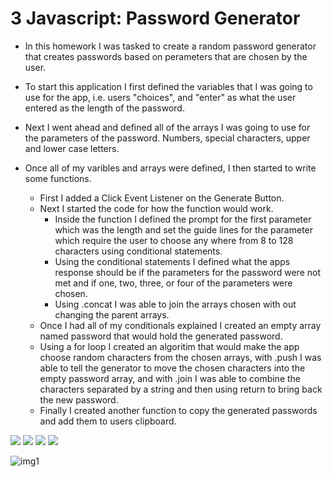 # 3 Javascript: Password Generator

- In this homework I was tasked to create a random password generator that creates passwords based on perameters that are chosen by the user.

- To start this application I first defined the variables that I was going to use for the app, i.e. users "choices", and "enter" as what the user entered as the length of the password.

- Next I went ahead and defined all of the arrays I was going to use for the parameters of the password. Numbers, special characters, upper and lower case letters.

- Once all of my varibles and arrays were defined, I then started to write some functions.
  - First I added a Click Event Listener on the Generate Button.
  - Next I started the code for how the function would work.
    - Inside the function I defined the prompt for the first parameter which was the length and set the guide lines for the parameter which require the user to choose any where from 8 to 128 characters using conditional statements.
    - Using the conditional statements I defined what the apps response should be if the parameters for the password were not met and if one, two, three, or four of the parameters were chosen.
    - Using .concat I was able to join the arrays chosen with out changing the parent arrays.
  - Once I had all of my conditionals explained I created an empty array named password that would hold the generated password.
  - Using a for loop I created an algoritim that would make the app choose random characters from the chosen arrays, with .push I was able to tell the generator to move the chosen characters into the empty password array, and with .join I was able to combine the characters separated by a string and then using return to bring back the new password.
  - Finally I created another function to copy the generated passwords and add them to users clipboard.

<img src="../Assets/Screenshot2020-10-17164044.png"/>

<img src=../Assets/Screenshot2020-10-17164117.png/>

<img src=../Assets/Screenshot2020-10-17164137.png/>

<img src=../Assets/screenshot2020-10-17164154.png/>

![img1](../Assets/Screenshot2020-10-17164044.png)
